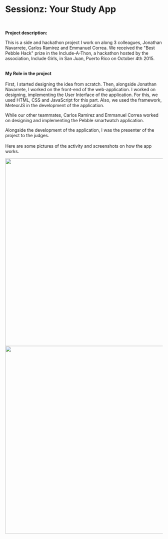 <strong><h1>Sessionz: Your Study App</h1></strong> <br>

<strong>Project description:</strong> <br>

This is a side and hackathon project I work on along 3 colleagues, Jonathan Navarrete, Carlos Ramirez and
Emmanuel Correa. We received the "Best Pebble Hack" prize in the Include-A-Thon, a hackathon hosted
by the association, Include Girls, in San Juan, Puerto Rico on October 4th 2015.
<br><br>

<strong>My Role in the project</strong><br><br> 
First, I started  designing the idea from scratch. Then, alongside Jonathan Navarrete, I worked on the front-end of the web-application. I worked on designing, implementing the User Interface of the application. For this, we used HTML, CSS and JavaScript for this part. Also, we used the framework, MeteorJS in the development of the application.

While our other teammates, Carlos Ramirez and Emmanuel Correa worked on designing and implementing the Pebble smartwatch application.

 Alongside the development of the application, I was the presenter of the project to the judges.<br><br>
 Here are some pictures of the activity and screenshots on how the app works.

<img width="600" src="https://user-images.githubusercontent.com/33431535/41363024-e1284c46-6f00-11e8-92f5-2d2ee20a8ca5.jpg">


<img width="600" src="https://user-images.githubusercontent.com/33431535/41363076-0820a442-6f01-11e8-98ba-d49e17dffa31.png">

